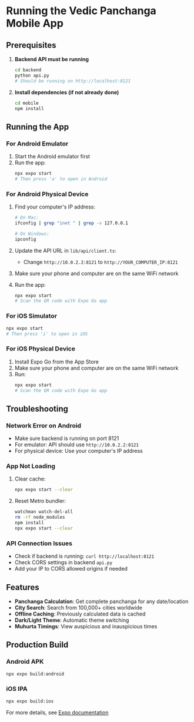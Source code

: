 # Running the Vedic Panchanga Mobile App

## Prerequisites

1. **Backend API must be running**
   ```bash
   cd backend
   python api.py
   # Should be running on http://localhost:8121
   ```

2. **Install dependencies (if not already done)**
   ```bash
   cd mobile
   npm install
   ```

## Running the App

### For Android Emulator

1. Start the Android emulator first
2. Run the app:
   ```bash
   npx expo start
   # Then press 'a' to open in Android
   ```

### For Android Physical Device

1. Find your computer's IP address:
   ```bash
   # On Mac:
   ifconfig | grep "inet " | grep -v 127.0.0.1

   # On Windows:
   ipconfig
   ```

2. Update the API URL in `lib/api/client.ts`:
   - Change `http://10.0.2.2:8121` to `http://YOUR_COMPUTER_IP:8121`

3. Make sure your phone and computer are on the same WiFi network

4. Run the app:
   ```bash
   npx expo start
   # Scan the QR code with Expo Go app
   ```

### For iOS Simulator

```bash
npx expo start
# Then press 'i' to open in iOS
```

### For iOS Physical Device

1. Install Expo Go from the App Store
2. Make sure your phone and computer are on the same WiFi network
3. Run:
   ```bash
   npx expo start
   # Scan the QR code with Expo Go app
   ```

## Troubleshooting

### Network Error on Android
- Make sure backend is running on port 8121
- For emulator: API should use `http://10.0.2.2:8121`
- For physical device: Use your computer's IP address

### App Not Loading
1. Clear cache:
   ```bash
   npx expo start --clear
   ```

2. Reset Metro bundler:
   ```bash
   watchman watch-del-all
   rm -rf node_modules
   npm install
   npx expo start --clear
   ```

### API Connection Issues
- Check if backend is running: `curl http://localhost:8121`
- Check CORS settings in backend `api.py`
- Add your IP to CORS allowed origins if needed

## Features

- **Panchanga Calculation**: Get complete panchanga for any date/location
- **City Search**: Search from 100,000+ cities worldwide
- **Offline Caching**: Previously calculated data is cached
- **Dark/Light Theme**: Automatic theme switching
- **Muhurta Timings**: View auspicious and inauspicious times

## Production Build

### Android APK
```bash
npx expo build:android
```

### iOS IPA
```bash
npx expo build:ios
```

For more details, see [Expo documentation](https://docs.expo.dev/build/introduction/)